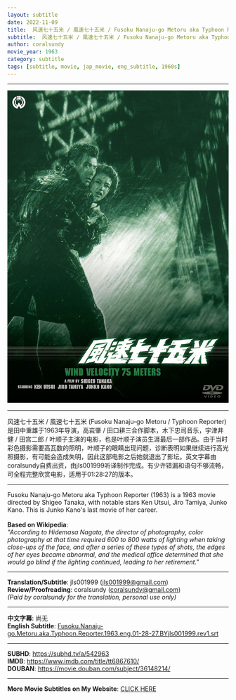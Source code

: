 ```yaml
---
layout: subtitle
date: 2022-11-09
title:  风速七十五米 / 風速七十五米 / Fusoku Nanaju-go Metoru aka Typhoon Reporter 1963 Subtitle (English)
subtitle:  风速七十五米 / 風速七十五米 / Fusoku Nanaju-go Metoru aka Typhoon Reporter 1963 Subtitle (English)
author: coralsundy
movie_year: 1963
category: subtitle
tags: [subtitle, movie, jap_movie, eng_subtitle, 1960s]
---
```


------

<img src="../assets/tt6867610.jpg" alt="tt6867610_cover_art" />

------

风速七十五米 / 風速七十五米 (Fusoku Nanaju-go Metoru / Typhoon Reporter) 是田中重雄于1963年导演，高岩肇 / 田口耕三合作脚本，木下忠司音乐，宇津井健 / 田宫二郎 / 叶顺子主演的电影，也是叶顺子演员生涯最后一部作品。由于当时彩色摄影需要高瓦数的照明，叶顺子的眼睛出现问题，诊断表明如果继续进行高光照摄影，有可能会造成失明，因此这部电影之后她就退出了影坛。英文字幕由coralsundy自费出资，由jls001999听译制作完成。有少许错漏和语句不够流畅，可全程完整欣赏电影，适用于01:28:27的版本。

------

Fusoku Nanaju-go Metoru aka Typhoon Reporter (1963) is a 1963 movie directed by Shigeo Tanaka, with notable stars Ken Utsui, Jiro Tamiya, Junko Kano. This is Junko Kano's last movie of her career.
<br>
<br>
**Based on Wikipedia**:
<br>
*"According to Hidemasa Nagata, the director of photography, color photography at that time required 600 to 800 watts of lighting when taking close-ups of the face, and after a series of these types of shots, the edges of her eyes became abnormal, and the medical office determined that she would go blind if the lighting continued, leading to her retirement."*

------

**Translation/Subtitle**: jls001999 (jls001999@gmail.com)<br>
**Review/Proofreading**: coralsundy (coralsundy@gmail.com)<br>
*(Paid by coralsundy for the translation, personal use only)*

------

**中文字幕**: 尚无<br>
**English Subtitle**: [Fusoku.Nanaju-go.Metoru.aka.Typhoon.Reporter.1963.eng.01-28-27.BYjls001999.rev1.srt](../subtitles/Fusoku.Nanaju-go.Metoru.aka.Typhoon.Reporter.1963.eng.01-28-27.BYjls001999.rev1.srt)


------

**SUBHD**: <https://subhd.tv/a/542963><br>
**IMDB**: <https://www.imdb.com/title/tt6867610/><br>
**DOUBAN**: <https://movie.douban.com/subject/36148214/>

------

**More Movie Subtitles on My Website**: <a href='{% post_url 2021-01-10-subtitles-summary-list %}'>CLICK HERE</a>


